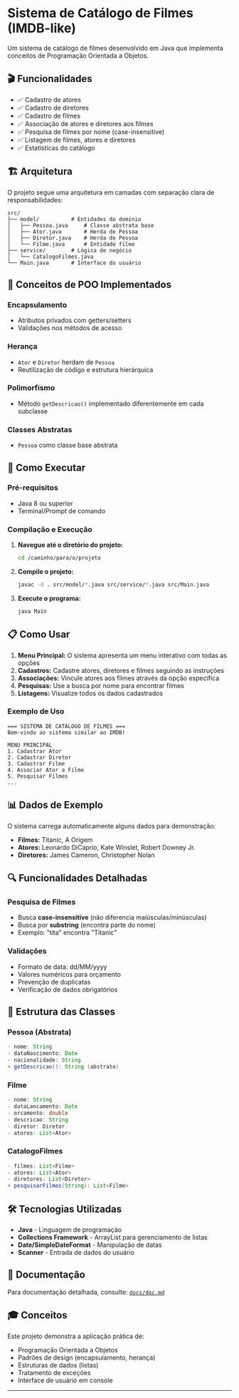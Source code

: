 # Sistema de Catálogo de Filmes (IMDB-like)

Um sistema de catálogo de filmes desenvolvido em Java que implementa conceitos de Programação Orientada a Objetos.

## 🎬 Funcionalidades

- ✅ Cadastro de atores
- ✅ Cadastro de diretores  
- ✅ Cadastro de filmes
- ✅ Associação de atores e diretores aos filmes
- ✅ Pesquisa de filmes por nome (case-insensitive)
- ✅ Listagem de filmes, atores e diretores
- ✅ Estatísticas do catálogo

## 🏗️ Arquitetura

O projeto segue uma arquitetura em camadas com separação clara de responsabilidades:

```
src/
├── model/          # Entidades do domínio
│   ├── Pessoa.java     # Classe abstrata base
│   ├── Ator.java       # Herda de Pessoa
│   ├── Diretor.java    # Herda de Pessoa
│   └── Filme.java      # Entidade filme
├── service/        # Lógica de negócio
│   └── CatalogoFilmes.java
└── Main.java       # Interface do usuário
```

## 🎯 Conceitos de POO Implementados

### Encapsulamento
- Atributos privados com getters/setters
- Validações nos métodos de acesso

### Herança
- `Ator` e `Diretor` herdam de `Pessoa`
- Reutilização de código e estrutura hierárquica

### Polimorfismo
- Método `getDescricao()` implementado diferentemente em cada subclasse

### Classes Abstratas
- `Pessoa` como classe base abstrata

## 🚀 Como Executar

### Pré-requisitos
- Java 8 ou superior
- Terminal/Prompt de comando

### Compilação e Execução

1. **Navegue até o diretório do projeto:**
   ```bash
   cd /caminho/para/o/projeto
   ```

2. **Compile o projeto:**
   ```bash
   javac -d . src/model/*.java src/service/*.java src/Main.java
   ```

3. **Execute o programa:**
   ```bash
   java Main
   ```

## 📋 Como Usar

1. **Menu Principal:** O sistema apresenta um menu interativo com todas as opções
2. **Cadastros:** Cadastre atores, diretores e filmes seguindo as instruções
3. **Associações:** Vincule atores aos filmes através da opção específica
4. **Pesquisas:** Use a busca por nome para encontrar filmes
5. **Listagens:** Visualize todos os dados cadastrados

### Exemplo de Uso

```
=== SISTEMA DE CATÁLOGO DE FILMES ===
Bem-vindo ao sistema similar ao IMDB!

MENU PRINCIPAL
1. Cadastrar Ator
2. Cadastrar Diretor
3. Cadastrar Filme
4. Associar Ator a Filme
5. Pesquisar Filmes
...
```

## 📊 Dados de Exemplo

O sistema carrega automaticamente alguns dados para demonstração:
- **Filmes:** Titanic, A Origem
- **Atores:** Leonardo DiCaprio, Kate Winslet, Robert Downey Jr.
- **Diretores:** James Cameron, Christopher Nolan

## 🔍 Funcionalidades Detalhadas

### Pesquisa de Filmes
- Busca **case-insensitive** (não diferencia maiúsculas/minúsculas)
- Busca por **substring** (encontra parte do nome)
- Exemplo: "tita" encontra "Titanic"

### Validações
- Formato de data: dd/MM/yyyy
- Valores numéricos para orçamento
- Prevenção de duplicatas
- Verificação de dados obrigatórios

## 📁 Estrutura das Classes

### Pessoa (Abstrata)
```java
- nome: String
- dataNascimento: Date  
- nacionalidade: String
+ getDescricao(): String (abstrato)
```

### Filme
```java
- nome: String
- dataLancamento: Date
- orcamento: double
- descricao: String
- diretor: Diretor
- atores: List<Ator>
```

### CatalogoFilmes
```java
- filmes: List<Filme>
- atores: List<Ator>
- diretores: List<Diretor>
+ pesquisarFilmes(String): List<Filme>
```

## 🛠️ Tecnologias Utilizadas

- **Java** - Linguagem de programação
- **Collections Framework** - ArrayList para gerenciamento de listas
- **Date/SimpleDateFormat** - Manipulação de datas
- **Scanner** - Entrada de dados do usuário

## 📖 Documentação

Para documentação detalhada, consulte: [`docs/doc.md`](docs/doc.md)

## 🎓 Conceitos

Este projeto demonstra a aplicação prática de:
- Programação Orientada a Objetos
- Padrões de design (encapsulamento, herança)
- Estruturas de dados (listas)
- Tratamento de exceções
- Interface de usuário em console

---